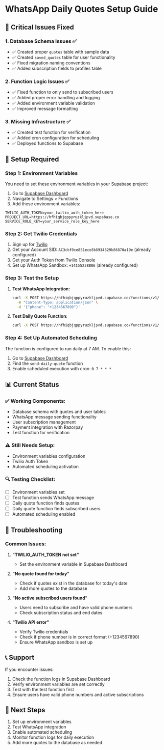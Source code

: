 # WhatsApp Daily Quotes Setup Guide

## 🚨 Critical Issues Fixed

### 1. **Database Schema Issues** ✅
- ✅ Created proper `quotes` table with sample data
- ✅ Created `saved_quotes` table for user functionality  
- ✅ Fixed migration naming conventions
- ✅ Added subscription fields to profiles table

### 2. **Function Logic Issues** ✅
- ✅ Fixed function to only send to subscribed users
- ✅ Added proper error handling and logging
- ✅ Added environment variable validation
- ✅ Improved message formatting

### 3. **Missing Infrastructure** ✅
- ✅ Created test function for verification
- ✅ Added cron configuration for scheduling
- ✅ Deployed functions to Supabase

## 🔧 Setup Required

### Step 1: Environment Variables
You need to set these environment variables in your Supabase project:

1. Go to [Supabase Dashboard](https://supabase.com/dashboard/project/hfhiqbjqppyruzkljpvd/settings/functions)
2. Navigate to Settings > Functions
3. Add these environment variables:

```
TWILIO_AUTH_TOKEN=your_twilio_auth_token_here
PROJECT_URL=https://hfhiqbjqppyruzkljpvd.supabase.co
SERVICE_ROLE_KEY=your_service_role_key_here
```

### Step 2: Get Twilio Credentials
1. Sign up for [Twilio](https://www.twilio.com/)
2. Get your Account SID: `AC3cbf0ce851ece8b8934329b86870a19e` (already configured)
3. Get your Auth Token from Twilio Console
4. Set up WhatsApp Sandbox: `+14155238886` (already configured)

### Step 3: Test the Setup
1. **Test WhatsApp Integration:**
   ```bash
   curl -X POST https://hfhiqbjqppyruzkljpvd.supabase.co/functions/v1/test-whatsapp \
     -H "Content-Type: application/json" \
     -d '{"phone": "+1234567890"}'
   ```

2. **Test Daily Quote Function:**
   ```bash
   curl -X POST https://hfhiqbjqppyruzkljpvd.supabase.co/functions/v1/send-daily-quote
   ```

### Step 4: Set Up Automated Scheduling
The function is configured to run daily at 7 AM. To enable this:

1. Go to [Supabase Dashboard](https://supabase.com/dashboard/project/hfhiqbjqppyruzkljpvd/functions)
2. Find the `send-daily-quote` function
3. Enable scheduled execution with cron: `0 7 * * *`

## 📊 Current Status

### ✅ Working Components:
- Database schema with quotes and user tables
- WhatsApp message sending functionality
- User subscription management
- Payment integration with Razorpay
- Test function for verification

### ⚠️ Still Needs Setup:
- Environment variables configuration
- Twilio Auth Token
- Automated scheduling activation

### 🔍 Testing Checklist:
- [ ] Environment variables set
- [ ] Test function sends WhatsApp message
- [ ] Daily quote function finds quotes
- [ ] Daily quote function finds subscribed users
- [ ] Automated scheduling enabled

## 🐛 Troubleshooting

### Common Issues:

1. **"TWILIO_AUTH_TOKEN not set"**
   - Set the environment variable in Supabase Dashboard

2. **"No quote found for today"**
   - Check if quotes exist in the database for today's date
   - Add more quotes to the database

3. **"No active subscribed users found"**
   - Users need to subscribe and have valid phone numbers
   - Check subscription status and end dates

4. **"Twilio API error"**
   - Verify Twilio credentials
   - Check if phone number is in correct format (+1234567890)
   - Ensure WhatsApp sandbox is set up

## 📞 Support

If you encounter issues:
1. Check the function logs in Supabase Dashboard
2. Verify environment variables are set correctly
3. Test with the test function first
4. Ensure users have valid phone numbers and active subscriptions

## 🎯 Next Steps

1. Set up environment variables
2. Test WhatsApp integration
3. Enable automated scheduling
4. Monitor function logs for daily execution
5. Add more quotes to the database as needed 